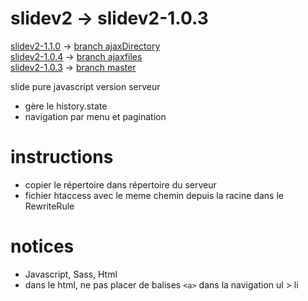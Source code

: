 # slidev2 -> slidev2-1.0.3 
[slidev2-1.1.0](https://github.com/marmits/slidev2/archive/v1.1.0.zip) -> [branch ajaxDirectory](https://github.com/marmits/slidev2/tree/ajaxDirectory)  
[slidev2-1.0.4](https://github.com/marmits/slidev2/archive/v1.0.4.zip) -> [branch ajaxfiles](https://github.com/marmits/slidev2/tree/ajaxfiles)  
[slidev2-1.0.3](https://github.com/marmits/slidev2/archive/v1.0.3.zip) -> [branch master](https://github.com/marmits/slidev2/tree/master)  


slide pure javascript version serveur
- gère le history.state
- navigation par menu et pagination

# instructions
- copier le répertoire dans répertoire du serveur
- fichier htaccess avec le meme chemin depuis la racine dans le RewriteRule

# notices 
- Javascript, Sass, Html
- dans le html, ne pas placer de balises ```<a>``` dans la navigation ul > li
